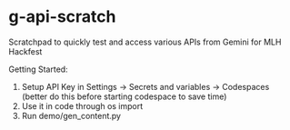 # g-api-scratch
Scratchpad to quickly test and access various APIs from Gemini for MLH Hackfest

Getting Started:

1. Setup API Key in Settings → Secrets and variables → Codespaces (better do this before starting codespace to save time)
2. Use it in code through os import
3. Run demo/gen_content.py